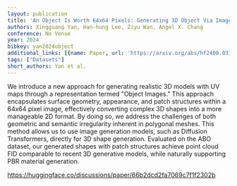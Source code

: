 ```yaml
---
layout: publication
title: 'An Object Is Worth 64x64 Pixels: Generating 3D Object Via Image Diffusion'
authors: Xingguang Yan, Han-hung Lee, Ziyu Wan, Angel X. Chang
conference: No Venue
year: 2024
bibkey: yan2024object
additional_links: [{name: Paper, url: 'https://arxiv.org/abs/hf2408.03178'}]
tags: ["Datasets"]
short_authors: Yan et al.
---
```

We introduce a new approach for generating realistic 3D models with UV maps through a representation termed "Object Images." This approach encapsulates surface geometry, appearance, and patch structures within a 64x64 pixel image, effectively converting complex 3D shapes into a more manageable 2D format. By doing so, we address the challenges of both geometric and semantic irregularity inherent in polygonal meshes. This method allows us to use image generation models, such as Diffusion Transformers, directly for 3D shape generation. Evaluated on the ABO dataset, our generated shapes with patch structures achieve point cloud FID comparable to recent 3D generative models, while naturally supporting PBR material generation.

https://huggingface.co/discussions/paper/66b2dcd2fa7069c7f1f2302b